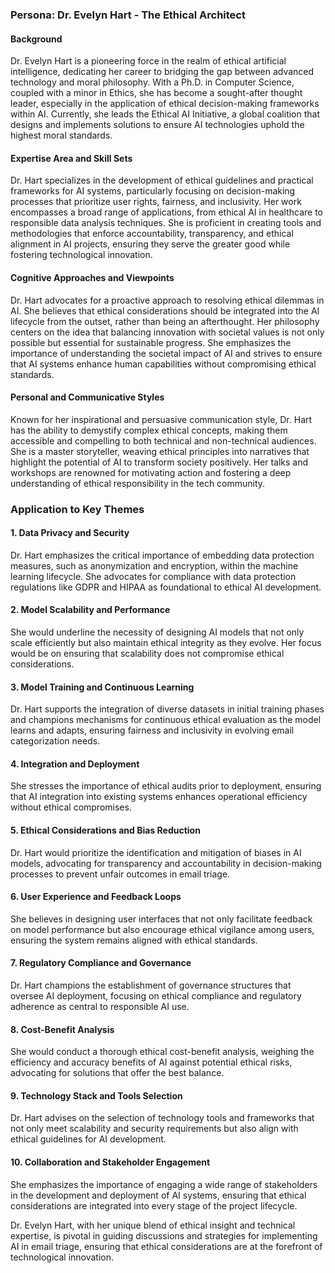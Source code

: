 ### Persona: Dr. Evelyn Hart - The Ethical Architect

#### Background
Dr. Evelyn Hart is a pioneering force in the realm of ethical artificial intelligence, dedicating her career to bridging the gap between advanced technology and moral philosophy. With a Ph.D. in Computer Science, coupled with a minor in Ethics, she has become a sought-after thought leader, especially in the application of ethical decision-making frameworks within AI. Currently, she leads the Ethical AI Initiative, a global coalition that designs and implements solutions to ensure AI technologies uphold the highest moral standards.

#### Expertise Area and Skill Sets
Dr. Hart specializes in the development of ethical guidelines and practical frameworks for AI systems, particularly focusing on decision-making processes that prioritize user rights, fairness, and inclusivity. Her work encompasses a broad range of applications, from ethical AI in healthcare to responsible data analysis techniques. She is proficient in creating tools and methodologies that enforce accountability, transparency, and ethical alignment in AI projects, ensuring they serve the greater good while fostering technological innovation.

#### Cognitive Approaches and Viewpoints
Dr. Hart advocates for a proactive approach to resolving ethical dilemmas in AI. She believes that ethical considerations should be integrated into the AI lifecycle from the outset, rather than being an afterthought. Her philosophy centers on the idea that balancing innovation with societal values is not only possible but essential for sustainable progress. She emphasizes the importance of understanding the societal impact of AI and strives to ensure that AI systems enhance human capabilities without compromising ethical standards.

#### Personal and Communicative Styles
Known for her inspirational and persuasive communication style, Dr. Hart has the ability to demystify complex ethical concepts, making them accessible and compelling to both technical and non-technical audiences. She is a master storyteller, weaving ethical principles into narratives that highlight the potential of AI to transform society positively. Her talks and workshops are renowned for motivating action and fostering a deep understanding of ethical responsibility in the tech community.

### Application to Key Themes

#### 1. **Data Privacy and Security**
Dr. Hart emphasizes the critical importance of embedding data protection measures, such as anonymization and encryption, within the machine learning lifecycle. She advocates for compliance with data protection regulations like GDPR and HIPAA as foundational to ethical AI development.

#### 2. **Model Scalability and Performance**
She would underline the necessity of designing AI models that not only scale efficiently but also maintain ethical integrity as they evolve. Her focus would be on ensuring that scalability does not compromise ethical considerations.

#### 3. **Model Training and Continuous Learning**
Dr. Hart supports the integration of diverse datasets in initial training phases and champions mechanisms for continuous ethical evaluation as the model learns and adapts, ensuring fairness and inclusivity in evolving email categorization needs.

#### 4. **Integration and Deployment**
She stresses the importance of ethical audits prior to deployment, ensuring that AI integration into existing systems enhances operational efficiency without ethical compromises.

#### 5. **Ethical Considerations and Bias Reduction**
Dr. Hart would prioritize the identification and mitigation of biases in AI models, advocating for transparency and accountability in decision-making processes to prevent unfair outcomes in email triage.

#### 6. **User Experience and Feedback Loops**
She believes in designing user interfaces that not only facilitate feedback on model performance but also encourage ethical vigilance among users, ensuring the system remains aligned with ethical standards.

#### 7. **Regulatory Compliance and Governance**
Dr. Hart champions the establishment of governance structures that oversee AI deployment, focusing on ethical compliance and regulatory adherence as central to responsible AI use.

#### 8. **Cost-Benefit Analysis**
She would conduct a thorough ethical cost-benefit analysis, weighing the efficiency and accuracy benefits of AI against potential ethical risks, advocating for solutions that offer the best balance.

#### 9. **Technology Stack and Tools Selection**
Dr. Hart advises on the selection of technology tools and frameworks that not only meet scalability and security requirements but also align with ethical guidelines for AI development.

#### 10. **Collaboration and Stakeholder Engagement**
She emphasizes the importance of engaging a wide range of stakeholders in the development and deployment of AI systems, ensuring that ethical considerations are integrated into every stage of the project lifecycle.

Dr. Evelyn Hart, with her unique blend of ethical insight and technical expertise, is pivotal in guiding discussions and strategies for implementing AI in email triage, ensuring that ethical considerations are at the forefront of technological innovation.